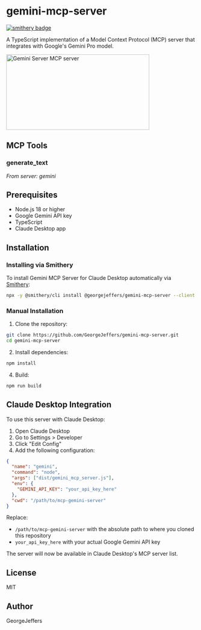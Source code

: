 # gemini-mcp-server

[![smithery badge](https://smithery.ai/badge/@georgejeffers/gemini-mcp-server)](https://smithery.ai/server/@georgejeffers/gemini-mcp-server)

A TypeScript implementation of a Model Context Protocol (MCP) server that integrates with Google's Gemini Pro model.

<a href="https://glama.ai/mcp/servers/ejwvacw7s0">
  <img width="380" height="200" src="https://glama.ai/mcp/servers/ejwvacw7s0/badge" alt="Gemini Server MCP server" />
</a>

## MCP Tools

### generate_text
*From server: gemini*

## Prerequisites

- Node.js 18 or higher
- Google Gemini API key
- TypeScript
- Claude Desktop app

## Installation

### Installing via Smithery

To install Gemini MCP Server for Claude Desktop automatically via [Smithery](https://smithery.ai/server/@georgejeffers/gemini-mcp-server):

```bash
npx -y @smithery/cli install @georgejeffers/gemini-mcp-server --client claude
```

### Manual Installation
1. Clone the repository:
```bash
git clone https://github.com/GeorgeJeffers/gemini-mcp-server.git
cd gemini-mcp-server
```

2. Install dependencies:
```bash
npm install
```

4. Build:
```bash
npm run build
```

## Claude Desktop Integration

To use this server with Claude Desktop:

1. Open Claude Desktop
2. Go to Settings > Developer
3. Click "Edit Config"
4. Add the following configuration:

```json
{
  "name": "gemini",
  "command": "node",
  "args": ["dist/gemini_mcp_server.js"],
  "env": {
    "GEMINI_API_KEY": "your_api_key_here"
  },
  "cwd": "/path/to/mcp-gemini-server"
}
```

Replace:
- `/path/to/mcp-gemini-server` with the absolute path to where you cloned this repository
- `your_api_key_here` with your actual Google Gemini API key

The server will now be available in Claude Desktop's MCP server list.

## License

MIT

## Author

GeorgeJeffers
